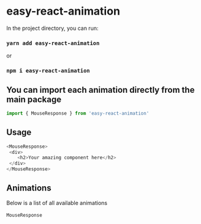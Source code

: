 # easy-react-animation
 
 In the project directory, you can run:

### `yarn add easy-react-animation`

or

### `npm i easy-react-animation`


## You can import each animation directly from the main package

```js
import { MouseResponse } from 'easy-react-animation'
```

## Usage 

```js
<MouseResponse>
 <div>
    <h2>Your amazing component here</h2>
 </div>
</MouseResponse>
```

## Animations

Below is a list of all available animations <br><br>
`MouseResponse`

